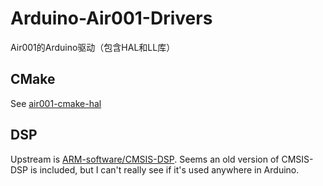 # Arduino-Air001-Drivers

Air001的Arduino驱动（包含HAL和LL库）

## CMake

See [air001-cmake-hal](https://github.com/crosstyan/air001-cmake-hal/blob/81c16517ab7fa3471b26f6c1416741c8f0bacd9c/lib/CMakeLists.txt#L1-L25)

## DSP

Upstream is [ARM-software/CMSIS-DSP](https://github.com/ARM-software/CMSIS-DSP).
Seems an old version of CMSIS-DSP is included,
but I can't really see if it's used anywhere in Arduino.
